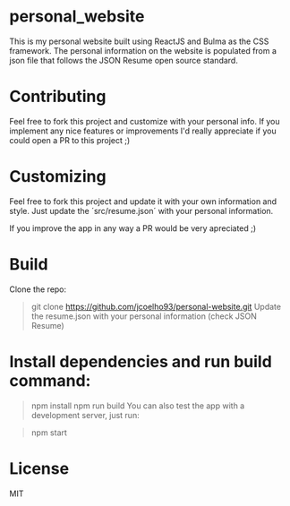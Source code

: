 # personal_website
This is my personal website built using ReactJS and Bulma as the CSS framework. 
The personal information on the website is populated from a json file that follows the JSON Resume open source standard.

# Contributing
Feel free to fork this project and customize with your personal info. If you implement any nice features or improvements I'd really appreciate if you could open a PR to this project ;)

# Customizing 
Feel free to fork this project and update it with your own information and style. Just update the ´src/resume.json´ with your personal information.

If you improve the app in any way a PR would be very apreciated ;)

# Build
Clone the repo:
> git clone https://github.com/jcoelho93/personal-website.git
Update the resume.json with your personal information (check JSON Resume)

# Install dependencies and run build command:

> npm install
> npm run build
You can also test the app with a development server, just run:

> npm start

# License
MIT
